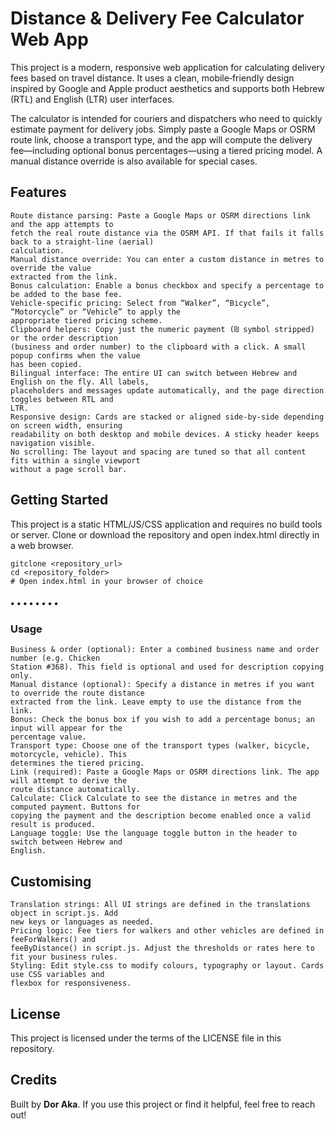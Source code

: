 # Distance & Delivery Fee Calculator Web App

This project is a modern, responsive web application for calculating delivery fees based on travel distance. It
uses a clean, mobile‑friendly design inspired by Google and Apple product aesthetics and supports both
Hebrew (RTL) and English (LTR) user interfaces.

The calculator is intended for couriers and dispatchers who need to quickly estimate payment for delivery
jobs. Simply paste a Google Maps or OSRM route link, choose a transport type, and the app will compute
the delivery fee—including optional bonus percentages—using a tiered pricing model. A manual distance
override is also available for special cases.

## Features

```
Route distance parsing: Paste a Google Maps or OSRM directions link and the app attempts to
fetch the real route distance via the OSRM API. If that fails it falls back to a straight‑line (aerial)
calculation.
Manual distance override: You can enter a custom distance in metres to override the value
extracted from the link.
Bonus calculation: Enable a bonus checkbox and specify a percentage to be added to the base fee.
Vehicle‑specific pricing: Select from “Walker”, “Bicycle”, “Motorcycle” or “Vehicle” to apply the
appropriate tiered pricing scheme.
Clipboard helpers: Copy just the numeric payment (₪ symbol stripped) or the order description
(business and order number) to the clipboard with a click. A small popup confirms when the value
has been copied.
Bilingual interface: The entire UI can switch between Hebrew and English on the fly. All labels,
placeholders and messages update automatically, and the page direction toggles between RTL and
LTR.
Responsive design: Cards are stacked or aligned side‑by‑side depending on screen width, ensuring
readability on both desktop and mobile devices. A sticky header keeps navigation visible.
No scrolling: The layout and spacing are tuned so that all content fits within a single viewport
without a page scroll bar.
```
## Getting Started

This project is a static HTML/JS/CSS application and requires no build tools or server. Clone or download the
repository and open index.html directly in a web browser.

```
gitclone <repository_url>
cd <repository_folder>
# Open index.html in your browser of choice
```
#### • • • • • • • •


### Usage

```
Business & order (optional): Enter a combined business name and order number (e.g. Chicken
Station #368). This field is optional and used for description copying only.
Manual distance (optional): Specify a distance in metres if you want to override the route distance
extracted from the link. Leave empty to use the distance from the link.
Bonus: Check the bonus box if you wish to add a percentage bonus; an input will appear for the
percentage value.
Transport type: Choose one of the transport types (walker, bicycle, motorcycle, vehicle). This
determines the tiered pricing.
Link (required): Paste a Google Maps or OSRM directions link. The app will attempt to derive the
route distance automatically.
Calculate: Click Calculate to see the distance in metres and the computed payment. Buttons for
copying the payment and the description become enabled once a valid result is produced.
Language toggle: Use the language toggle button in the header to switch between Hebrew and
English.
```
## Customising

```
Translation strings: All UI strings are defined in the translations object in script.js. Add
new keys or languages as needed.
Pricing logic: Fee tiers for walkers and other vehicles are defined in feeForWalkers() and
feeByDistance() in script.js. Adjust the thresholds or rates here to fit your business rules.
Styling: Edit style.css to modify colours, typography or layout. Cards use CSS variables and
flexbox for responsiveness.
```
## License

This project is licensed under the terms of the LICENSE file in this repository.

## Credits

Built by **Dor Aka**. If you use this project or find it helpful, feel free to reach out!
